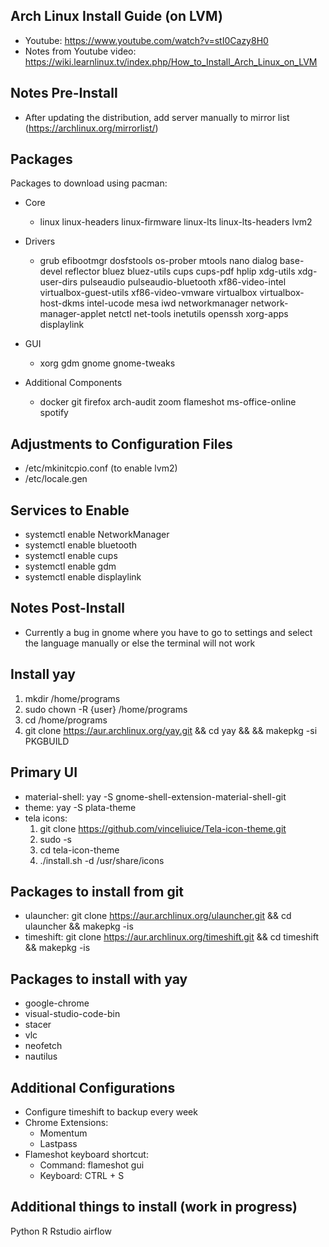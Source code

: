 ## Arch Linux Install Guide (on LVM)

* Youtube: https://www.youtube.com/watch?v=stI0Cazy8H0
* Notes from Youtube video: https://wiki.learnlinux.tv/index.php/How_to_Install_Arch_Linux_on_LVM

## Notes Pre-Install
* After updating the distribution, add server manually to mirror list (https://archlinux.org/mirrorlist/)

## Packages

Packages to download using pacman: 

* Core
  * linux
  linux-headers 
  linux-firmware
  linux-lts
  linux-lts-headers 
  lvm2

* Drivers
  * grub
  efibootmgr
  dosfstools
  os-prober
  mtools
  nano
  dialog
  base-devel 
  reflector
  bluez
  bluez-utils
  cups
  cups-pdf
  hplip
  xdg-utils
  xdg-user-dirs
  pulseaudio
  pulseaudio-bluetooth
  xf86-video-intel
  virtualbox-guest-utils
  xf86-video-vmware
  virtualbox
  virtualbox-host-dkms
  intel-ucode
  mesa
  iwd 
  networkmanager
  network-manager-applet
  netctl
  net-tools
  inetutils
  openssh
  xorg-apps
  displaylink

* GUI
  * xorg
  gdm
  gnome
  gnome-tweaks

* Additional Components
  * docker
  git
  firefox
  arch-audit
  zoom
  flameshot
  ms-office-online
  spotify

 
## Adjustments to Configuration Files

* /etc/mkinitcpio.conf (to enable lvm2)
* /etc/locale.gen

## Services to Enable

* systemctl enable NetworkManager
* systemctl enable bluetooth
* systemctl enable cups
* systemctl enable gdm
* systemctl enable displaylink

## Notes Post-Install
* Currently a bug in gnome where you have to go to settings and select the language manually or else the terminal will not work

## Install yay

1. mkdir /home/programs
2. sudo chown -R {user} /home/programs
3. cd /home/programs
4. git clone https://aur.archlinux.org/yay.git && cd yay && && makepkg -si PKGBUILD


## Primary UI
* material-shell: yay -S gnome-shell-extension-material-shell-git
* theme: yay -S plata-theme
* tela icons: 
  1. git clone https://github.com/vinceliuice/Tela-icon-theme.git
  2. sudo -s
  3. cd tela-icon-theme
  3. ./install.sh -d /usr/share/icons

## Packages to install from git
* ulauncher: git clone https://aur.archlinux.org/ulauncher.git && cd ulauncher && makepkg -is
* timeshift: git clone https://aur.archlinux.org/timeshift.git && cd timeshift && makepkg -is

## Packages to install with yay

* google-chrome
* visual-studio-code-bin
* stacer
* vlc
* neofetch
* nautilus 

## Additional Configurations

* Configure timeshift to backup every week
* Chrome Extensions:
  * Momentum
  * Lastpass
* Flameshot keyboard shortcut:
  * Command: flameshot gui
  * Keyboard: CTRL + S

## Additional things to install (work in progress)
Python
R
Rstudio
airflow


